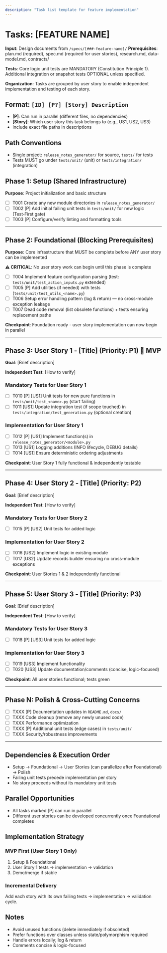```yaml
---
description: "Task list template for feature implementation"
---
```


# Tasks: [FEATURE NAME]

**Input**: Design documents from `/specs/[###-feature-name]/`
**Prerequisites**: plan.md (required), spec.md (required for user stories), research.md, data-model.md, contracts/

**Tests**: Core logic unit tests are MANDATORY (Constitution Principle 1). Additional integration or snapshot tests OPTIONAL unless specified.

**Organization**: Tasks are grouped by user story to enable independent implementation and testing of each story.

## Format: `[ID] [P?] [Story] Description`
- **[P]**: Can run in parallel (different files, no dependencies)
- **[Story]**: Which user story this task belongs to (e.g., US1, US2, US3)
- Include exact file paths in descriptions

## Path Conventions
- Single project: `release_notes_generator/` for source, `tests/` for tests
- Tests MUST go under `tests/unit/` (unit) or `tests/integration/` (integration)

<!-- 
  ============================================================================
  IMPORTANT: The tasks below are SAMPLE TASKS for illustration purposes only.
  Replace with generated tasks.
  ============================================================================
-->

## Phase 1: Setup (Shared Infrastructure)

**Purpose**: Project initialization and basic structure

- [ ] T001 Create any new module directories in `release_notes_generator/`
- [ ] T002 [P] Add initial failing unit tests in `tests/unit/` for new logic (Test‑First gate)
- [ ] T003 [P] Configure/verify linting and formatting tools

---

## Phase 2: Foundational (Blocking Prerequisites)

**Purpose**: Core infrastructure that MUST be complete before ANY user story can be implemented

**⚠ CRITICAL**: No user story work can begin until this phase is complete

- [ ] T004 Implement feature configuration parsing (test: `tests/unit/test_action_inputs.py` extended)
- [ ] T005 [P] Add utilities (if needed) with tests (`tests/unit/test_utils_<name>.py`)
- [ ] T006 Setup error handling pattern (log & return) — no cross-module exception leakage
- [ ] T007 Dead code removal (list obsolete functions) + tests ensuring replacement paths

**Checkpoint**: Foundation ready - user story implementation can now begin in parallel

---

## Phase 3: User Story 1 - [Title] (Priority: P1) 🎯 MVP

**Goal**: [Brief description]

**Independent Test**: [How to verify]

### Mandatory Tests for User Story 1

- [ ] T010 [P] [US1] Unit tests for new pure functions in `tests/unit/test_<name>.py` (start failing)
- [ ] T011 [US1] Update integration test (if scope touched) in `tests/integration/test_generation.py` (optional creation)

### Implementation for User Story 1

- [ ] T012 [P] [US1] Implement function(s) in `release_notes_generator/<module>.py`
- [ ] T013 [US1] Logging additions (INFO lifecycle, DEBUG details)
- [ ] T014 [US1] Ensure deterministic ordering adjustments

**Checkpoint**: User Story 1 fully functional & independently testable

---

## Phase 4: User Story 2 - [Title] (Priority: P2)

**Goal**: [Brief description]

**Independent Test**: [How to verify]

### Mandatory Tests for User Story 2

- [ ] T015 [P] [US2] Unit tests for added logic

### Implementation for User Story 2

- [ ] T016 [US2] Implement logic in existing module
- [ ] T017 [US2] Update records builder ensuring no cross-module exceptions

**Checkpoint**: User Stories 1 & 2 independently functional

---

## Phase 5: User Story 3 - [Title] (Priority: P3)

**Goal**: [Brief description]

**Independent Test**: [How to verify]

### Mandatory Tests for User Story 3

- [ ] T018 [P] [US3] Unit tests for added logic

### Implementation for User Story 3

- [ ] T019 [US3] Implement functionality
- [ ] T020 [US3] Update documentation/comments (concise, logic-focused)

**Checkpoint**: All user stories functional; tests green

---

## Phase N: Polish & Cross-Cutting Concerns

- [ ] TXXX [P] Documentation updates in `README.md`, `docs/`
- [ ] TXXX Code cleanup (remove any newly unused code)
- [ ] TXXX Performance optimization
- [ ] TXXX [P] Additional unit tests (edge cases) in `tests/unit/`
- [ ] TXXX Security/robustness improvements

---

## Dependencies & Execution Order

- Setup → Foundational → User Stories (can parallelize after Foundational) → Polish
- Failing unit tests precede implementation per story
- No story proceeds without its mandatory unit tests

## Parallel Opportunities

- All tasks marked [P] can run in parallel
- Different user stories can be developed concurrently once Foundational completes

## Implementation Strategy

### MVP First (User Story 1 Only)
1. Setup & Foundational
2. User Story 1 tests → implementation → validation
3. Demo/merge if stable

### Incremental Delivery
Add each story with its own failing tests → implementation → validation cycle.

## Notes

- Avoid unused functions (delete immediately if obsoleted)
- Prefer functions over classes unless state/polymorphism required
- Handle errors locally; log & return
- Comments concise & logic-focused
